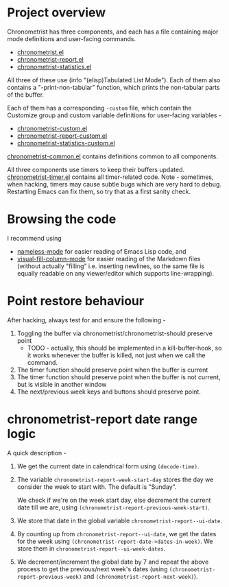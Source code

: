 # Project overview
Chronometrist has three components, and each has a file containing major mode definitions and user-facing commands.
- [chronometrist.el](chronometrist.el)
- [chronometrist-report.el](chronometrist-report.el)
- [chronometrist-statistics.el](chronometrist-statistics.el)

All three of these use (info "(elisp)Tabulated List Mode"). Each of them also contains a "-print-non-tabular" function, which prints the non-tabular parts of the buffer.

Each of them has a corresponding `-custom` file, which contain the Customize group and custom variable definitions for user-facing variables -
- [chronometrist-custom.el](chronometrist-custom.el)
- [chronometrist-report-custom.el](chronometrist-report-custom.el)
- [chronometrist-statistics-custom.el](chronometrist-statistics-custom.el)

[chronometrist-common.el](chronometrist-common.el) contains definitions common to all components.

All three components use timers to keep their buffers updated. [chronometrist-timer.el](chronometrist-timer.el) contains all timer-related code. Note - sometimes, when hacking, timers may cause subtle bugs which are very hard to debug. Restarting Emacs can fix them, so try that as a first sanity check.

# Browsing the code
I recommend using
* [nameless-mode](https://github.com/Malabarba/Nameless) for easier reading of Emacs Lisp code, and
* [visual-fill-column-mode](https://github.com/joostkremers/visual-fill-column) for easier reading of the Markdown files (without actually "filling" i.e. inserting newlines, so the same file is equally readable on any viewer/editor which supports line-wrapping).

# Point restore behaviour
After hacking, always test for and ensure the following -
1. Toggling the buffer via chronometrist/chronometrist-should preserve point
   - TODO - actually, this should be implemented in a kill-buffer-hook, so it works whenever the buffer is killed, not just when we call the command.
2. The timer function should preserve point when the buffer is current
3. The timer function should preserve point when the buffer is not current, but is visible in another window
4. The next/previous week keys and buttons should preserve point.

# chronometrist-report date range logic
A quick description -
1. We get the current date in calendrical form using `(decode-time)`.
2. The variable `chronometrist-report-week-start-day` stores the day we consider the week to start with. The default is "Sunday".

   We check if we're on the week start day, else decrement the current date till we are, using `(chronometrist-report-previous-week-start)`.
3. We store that date in the global variable `chronometrist-report--ui-date`.
4. By counting up from `chronometrist-report--ui-date`, we get the dates for the week using `(chronometrist-report-date->dates-in-week)`. We store them in `chronometrist-report--ui-week-dates`.
5. We decrement/increment the global date by 7 and repeat the above process to get the previous/next week's dates (using `(chronometrist-report-previous-week)` and `(chronometrist-report-next-week)`).

